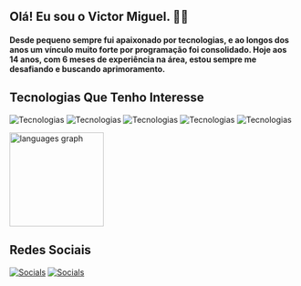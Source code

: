 ## Olá! Eu sou o Victor Miguel. 🕵️‍♂️

#### Desde pequeno sempre fui apaixonado por tecnologias, e ao longos dos anos um vínculo muito forte por programação foi consolidado. Hoje aos 14 anos, com 6 meses de experiência na área, estou sempre me desafiando e buscando aprimoramento.

## Tecnologias Que Tenho Interesse
![Tecnologias](https://img.shields.io/badge/HTML5-E34F26?style=for-the-badge&logo=html5&logoColor=white)
![Tecnologias](https://img.shields.io/badge/CSS3-1572B6?style=for-the-badge&logo=css3&logoColor=white)
![Tecnologias](https://img.shields.io/badge/JavaScript-F7DF1E?style=for-the-badge&logo=javascript&logoColor=black)
![Tecnologias](https://img.shields.io/badge/TypeScript-007ACC?style=for-the-badge&logo=typescript&logoColor=white)
![Tecnologias](https://img.shields.io/badge/Python-14354C?style=for-the-badge&logo=python&logoColor=white)
<div align="left">
  <img src="https://github-readme-stats.vercel.app/api/top-langs?username=redaywz&locale=en&hide_title=false&layout=compact&card_width=295&langs_count=6&theme=dracula&hide_border=false&order=2" height="165" alt="languages graph"  />
</div>

###
## Redes Sociais

[![Socials](https://img.shields.io/badge/Instagram-E4405F?style=for-the-badge&logo=instagram&logoColor=white)](https://www.instagram.com/vxctorsz/)
[![Socials](https://img.shields.io/badge/Gmail-D14836?style=for-the-badge&logo=gmail&logoColor=white)](mailto:victoranunciacaocontato@gmail.com)


